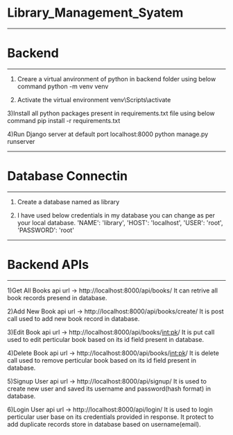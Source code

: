 # Library_Management_Syatem

-----------------------
# Backend
-----------------------

1) Creare a virtual anvironment of python in backend folder using below command
python -m venv venv

2) Activate the virtual environment
venv\Scripts\activate

3)Install all python packages present in requirements.txt file using below command
pip install -r requirements.txt

4)Run Django server at default port localhost:8000
python manage.py runserver

-----------------------
# Database Connectin
-----------------------
1) Create a database named as library

2) I have used below credentials in my database you can change as per your local database.
'NAME': 'library',
'HOST': 'localhost',
'USER': 'root',
'PASSWORD': 'root'

-----------------------
# Backend APIs
-----------------------
1)Get All Books
api url -> http://localhost:8000/api/books/
It can retrive all book records presend in database.

2)Add New Book
api url -> http://localhost:8000/api/books/create/
It is post call used to add new book record in database.

3)Edit Book
api url -> http://localhost:8000/api/books/<int:pk>/
It is put call used to edit perticular book based on its id field present in database.

4)Delete Book
api url -> http://localhost:8000/api/books/<int:pk>/
It is delete call used to remove perticular book based on its id field present in database.

5)Signup User
api url -> http://localhost:8000/api/signup/
It is used to create new user and saved its username and password(hash format) in database.

6)Login User
api url -> http://localhost:8000/api/login/
It is used to login perticular user base on its credentials provided in response.
It protect to add duplicate records store in database based on username(email).






